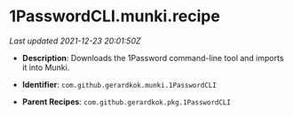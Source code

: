 # 1PasswordCLI.munki.recipe

_Last updated 2021-12-23 20:01:50Z_

- **Description**: Downloads the 1Password command-line tool and imports it into Munki.

- **Identifier**: `com.github.gerardkok.munki.1PasswordCLI`

- **Parent Recipes**: `com.github.gerardkok.pkg.1PasswordCLI`
